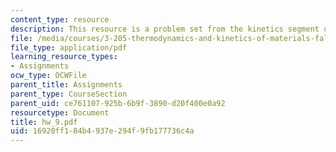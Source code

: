 ```yaml
---
content_type: resource
description: This resource is a problem set from the kinetics segment of the course.
file: /media/courses/3-205-thermodynamics-and-kinetics-of-materials-fall-2006/16920ff184b4937e294f9fb177736c4a_hw_9.pdf
file_type: application/pdf
learning_resource_types:
- Assignments
ocw_type: OCWFile
parent_title: Assignments
parent_type: CourseSection
parent_uid: ce761107-925b-6b9f-3890-d20f400e0a92
resourcetype: Document
title: hw_9.pdf
uid: 16920ff1-84b4-937e-294f-9fb177736c4a
---
```

